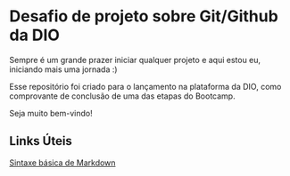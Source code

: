 # Desafio de projeto sobre Git/Github da DIO
Sempre é um grande prazer iniciar qualquer projeto e aqui estou eu, iniciando mais uma jornada :)

Esse repositório foi criado para o lançamento na plataforma da DIO, como comprovante de conclusão de uma das etapas do Bootcamp.

Seja muito bem-vindo!

## Links Úteis
[Sintaxe básica de Markdown](https://www.markdownguide.org/basic-syntax/)
